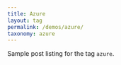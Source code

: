 ```yaml
---
title: Azure
layout: tag
permalink: /demos/azure/
taxonomy: azure
---
```


Sample post listing for the tag `azure`.